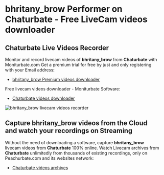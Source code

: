 # bhritany_brow Performer on Chaturbate - Free LiveCam videos downloader

## Chaturbate Live Videos Recorder

Monitor and record livecam videos of **bhritany_brow** from **Chaturbate** with Moniturbate.com
Get a premium trial for free by just and only registering with your Email address:
* [bhritany_brow Premium videos downloader](https://moniturbate.com/request-demo-licence-key.html)

Free livecam videos downloader - Moniturbate Software:
* [Chaturbate videos downloader](https://moniturbate.com/moniturbate-download-software.html)

![bhritany_brow livecam videos recorder](https://peachurnet.com/templates/moniturbate-software.png)


## Capture bhritany_brow videos from the Cloud and watch your recordings on Streaming

Without the need of downloading a software, capture **bhritany_brow** livecam videos from **Chaturbate** 100% online.
Watch Livecam archives from **Chaturbate** unlimitedly from thousands of existing recordings, only on Peachurbate.com and its websites network:
* [Chaturbate videos archives](https://peachurnet.com/)